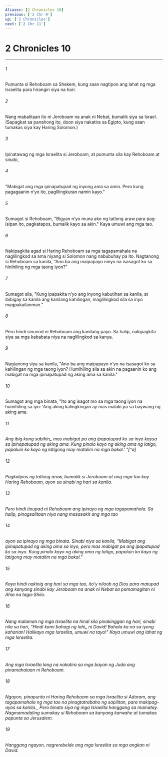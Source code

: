 ```yaml
---
Aliases: [2 Chronicles 10]
previous: ['2 Chr 9']
up: ['2 Chronicles']
next: ['2 Chr 11']
---
```

# 2 Chronicles 10

***






















###### 1 










Pumunta si Rehoboam sa Shekem, kung saan nagtipon ang lahat ng mga Israelita para hirangin siya na hari. 





















###### 2 










Nang mabalitaan ito ni Jeroboam na anak ni Nebat, bumalik siya sa Israel. (Sapagkat sa panahong ito, doon siya nakatira sa Egipto, kung saan tumakas siya kay Haring Solomon.) 





















###### 3 










Ipinatawag ng mga Israelita si Jeroboam, at pumunta sila kay Rehoboam at sinabi, 





















###### 4 










"Mabigat ang mga ipinapatupad ng inyong ama sa amin. Pero kung pagagaanin nʼyo ito, paglilingkuran namin kayo." 





















###### 5 










Sumagot si Rehoboam, "Bigyan nʼyo muna ako ng tatlong araw para pag-isipan ito, pagkatapos, bumalik kayo sa akin." Kaya umuwi ang mga tao. 





















###### 6 










Nakipagkita agad si Haring Rehoboam sa mga tagapamahala na naglilingkod sa ama niyang si Solomon nang nabubuhay pa ito. Nagtanong si Rehoboam sa kanila, "Ano ba ang maipapayo ninyo na isasagot ko sa hinihiling ng mga taong iyon?" 





















###### 7 










Sumagot sila, "Kung ipapakita nʼyo ang inyong kabutihan sa kanila, at ibibigay sa kanila ang kanilang kahilingan, maglilingkod sila sa inyo magpakailanman." 





















###### 8 










Pero hindi sinunod ni Rehoboam ang kanilang payo. Sa halip, nakipagkita siya sa mga kababata niya na naglilingkod sa kanya. 





















###### 9 










Nagtanong siya sa kanila, "Ano ba ang maipapayo nʼyo na isasagot ko sa kahilingan ng mga taong iyon? Humihiling sila sa akin na pagaanin ko ang mabigat na mga ipinapatupad ng aking ama sa kanila." 





















###### 10 










Sumagot ang mga binata, "Ito ang isagot mo sa mga taong iyon na humihiling sa iyo: 'Ang aking kalingkingan ay mas malaki pa sa baywang ng aking ama. 





















###### 11 










<i class="trans-change">Ang ibig kong sabihin_ mas mabigat pa ang ipapatupad ko sa inyo kaysa sa ipinapatupad ng aking ama. Kung pinalo kayo ng aking ama ng latigo, papaluin ko kayo ng latigong may matalim na mga bakal.' "[^a] 





















###### 12 










Pagkalipas ng tatlong araw, bumalik si Jeroboam at ang mga tao kay Haring Rehoboam, ayon sa sinabi ng hari sa kanila. 





















###### 13 










Pero hindi tinupad ni Rehoboam ang ipinayo ng mga tagapamahala. Sa halip, pinagsalitaan niya nang masasakit ang mga tao 





















###### 14 










ayon sa ipinayo ng mga binata. Sinabi niya sa kanila, "Mabigat ang ipinapatupad ng aking ama sa inyo, pero mas mabigat pa ang ipapatupad ko sa inyo. Kung pinalo kayo ng aking ama ng latigo, papaluin ko kayo ng latigong may matalim na mga bakal." 





















###### 15 










Kaya hindi nakinig ang hari sa mga tao, itoʼy niloob ng Dios para matupad ang kanyang sinabi kay Jeroboam na anak ni Nebat sa pamamagitan ni Ahia na taga-Shilo. 





















###### 16 










Nang malaman ng mga Israelita na hindi sila pinakinggan ng hari, sinabi nila sa hari, "Hindi kami bahagi ng <i class="trans-change">lahi_ ni David! Bahala ka na sa iyong kaharian! Halikayo mga Israelita, umuwi na tayo!" Kaya umuwi ang lahat ng mga Israelita. 





















###### 17 










Ang mga Israelita lang na nakatira sa mga bayan ng Juda ang pinamahalaan ni Rehoboam. 





















###### 18 










Ngayon, pinapunta ni Haring Rehoboam sa mga Israelita si Adoram, ang tagapamahala ng mga tao na pinagtatrabaho ng sapilitan, <i class="trans-change">para makipag-ayos sa kanila._ Pero binato siya ng mga Israelita hanggang sa mamatay. Nagmamadaling sumakay si Rehoboam sa kanyang karwahe at tumakas papunta sa Jerusalem. 





















###### 19 










Hanggang ngayon, nagrerebelde ang mga Israelita sa mga angkan ni David.
